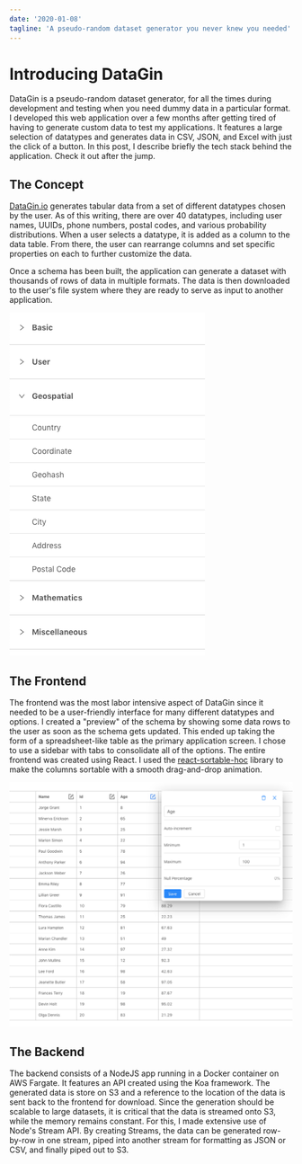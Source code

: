 ```yaml
---
date: '2020-01-08'
tagline: 'A pseudo-random dataset generator you never knew you needed'
---
```


# Introducing DataGin

DataGin is a pseudo-random dataset generator, for all the times during development and testing when you need dummy data in a particular format.
I developed this web application over a few months after getting tired of having to generate custom data to test my applications.
It features a large selection of datatypes and generates data in CSV, JSON, and Excel with just the click of a button.
In this post, I describe briefly the tech stack behind the application. Check it out after the jump.

## The Concept

[DataGin.io](https://datagin.io) generates tabular data from a set of different datatypes chosen by the user.
As of this writing, there are over 40 datatypes, including user names, UUIDs, phone numbers, postal codes, and various probability distributions. When a user selects a datatype, it is added as a column to the data table. From there, the user can rearrange columns and set specific properties on each to further customize the data.

Once a schema has been built, the application can generate a dataset with thousands of rows of data in multiple formats. The data is then downloaded to the user's file system where they are ready to serve as input to another application.

![Datatypes](types.png)

## The Frontend

The frontend was the most labor intensive aspect of DataGin since it needed to be a user-friendly interface for many different datatypes and options.
I created a "preview" of the schema by showing some data rows to the user as soon as the schema gets updated.
This ended up taking the form of a spreadsheet-like table as the primary application screen.
I chose to use a sidebar with tabs to consolidate all of the options.
The entire frontend was created using React.
I used the [react-sortable-hoc](https://github.com/clauderic/react-sortable-hoc) library to make the columns sortable with a smooth drag-and-drop animation.

![Table](table.png)

## The Backend

The backend consists of a NodeJS app running in a Docker container on AWS Fargate. It features an API created using the Koa framework. The generated data is store on S3 and a reference to the location of the data is sent back to the frontend for download. Since the generation should be scalable to large datasets, it is critical that the data is streamed onto S3, while the memory remains constant. For this, I made extensive use of Node's Stream API. By creating Streams, the data can be generated row-by-row in one stream, piped into another stream for formatting as JSON or CSV, and finally piped out to S3.